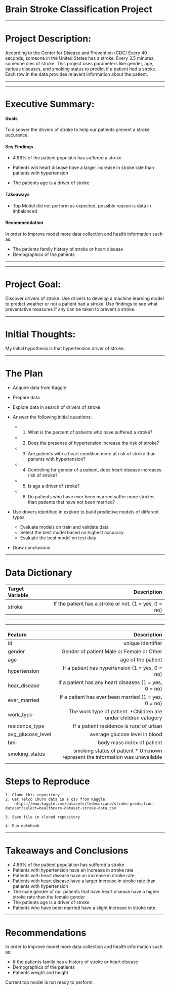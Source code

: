 # Brain Stroke Classification Project

____
# Project Description:
According to the Center for Disease and Prevention (CDC) Every 40 seconds, someone in the United States has a stroke. Every 3.5 minutes, someone dies of stroke. This project uses  parameters like gender, age, various diseases, and smoking status to predict if a patient had a stroke. Each row in the data provides relavant information about the patient.
___
___
# Executive Summary:

#### Goals


To discover the drivers of stroke to help our patients prevent a stroke occurance.
#### Key Findings
* 4.86% of the patient populatin has suffered a stroke
* Patients wih heart disease have a larger increase in stroke rate than patients with hypertension

* The patients age is a driver of stroke

#### Takeaways
* Top Model did not perform as expected, possible reason is data in imbalanced

#### Recommendation
In order to improve model more data collection and health information such as:

* The patients  family history of stroke or heart disease
* Demographics of the patients 

___
___

# Project Goal:
Discover drivers of stroke.
Use drivers to develop a machine learning model to predict weather or not a patient had a stroke.
Use findings to see what preventative  measures if any can be taken to prevent a stroke.
___
# Initial Thoughts:
My initial hypothesis is that hypertension driver of stroke.
___
# The Plan
* Acquire data from Kaggle

* Prepare data

* Explore data in search of drivers of stroke

* Answer the following initial questions:
    * 1.  What is the percent of patients who have suffered a stroke?
    * 2. Does the presense of hypertension increase the risk of stroke?
    * 3. Are patients with a heart condition more at risk of stroke than patients with hypertension?
    * 4. Controling for gender of a patient, does heart disease increases risk of stroke?
    * 5. Is age a driver of stroke?
    * 6. Do patients who have ever been married suffer more strokes than patients that have not been married?

* Use drivers identified in explore to build predictive models of different types
    * Evaluate models on train and validate data
    * Select the best model based on highest accuracy
    * Evaluate the best model on test data
    
* Draw conclusions
___
# Data Dictionary

|   Target Variable |Description|
| :------------- | -------------: | 
|       stroke    |  If the patient has a stroke or not. (1 = yes, 0 = no)     | 
___
___


 | Feature    | Description    | 
| :------------- | -------------: | 
|      id     |   unique identifier      | 
|   gender       |    Gender of patient Male or Female or Other     | 
| age|     age of the patient     | 
|      hypertension    |     If a patient has hypertension  (1 = yes, 0 = no)  | 
|      hear_disease     |     If a patient has any heart diseases  (1 = yes, 0 = no)  | 
|       ever_married   |   If a patient has ever been married (1 = yes, 0 = no)      | 
|    work_type       |    The work type of patient. *Children are under children category     | 
|  residence_type        |     If a patient residence is  rural of urban   | 
|   avg_glucose_level        |    average glucose level in blood     | 
|     bmi     |   body mass index of patient      | 
|   smoking_status       |    smoking status of patient * Unknown represent the information was unavailable     | 
|          |         | 

# Steps to Reproduce
    1. Clone this repository
    2. Get Telco Churn data in a csv from Kaggle: 
        https://www.kaggle.com/datasets/fedesoriano/stroke-prediction-dataset?select=healthcare-dataset-stroke-data.csv

    3. Save file in cloned repository
    
    4. Run notebook
---
# Takeaways and Conclusions
* 4.86% of the patient population  has suffered a stroke
* Patients with hypertension have an increase in stroke rate
* Patients with heart disease have an increase in stroke rate
* Patients with heart disease have a larger increase in stroke rate than patients with hypertension
* The male gender of our patients that have heart disease have a higher stroke rate than the female gender
* The patients age is a driver of stroke
* Patients who have been married have a slight increase in stroke rate.


---
# Recommendations
In order to improve model more data collection and health information such as:

* if the patients  family has a history of stroke or heart disease
* Demographics of the patients 
* Patients weight and height
    
Current top model is not ready to perform.

